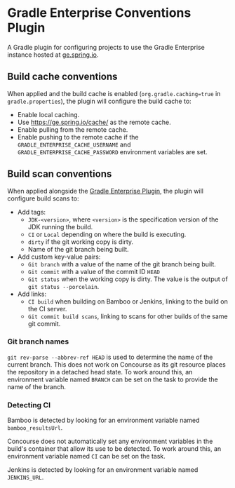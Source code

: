 # Gradle Enterprise Conventions Plugin

A Gradle plugin for configuring projects to use the Gradle Enterprise instance hosted at [ge.spring.io](https://ge.spring.io).

## Build cache conventions

When applied and the build cache is enabled (`org.gradle.caching=true` in `gradle.properties`), the plugin will configure the build cache to:

- Enable local caching.
- Use https://ge.spring.io/cache/ as the remote cache.
- Enable pulling from the remote cache.
- Enable pushing to the remote cache if the `GRADLE_ENTERPRISE_CACHE_USERNAME` and `GRADLE_ENTERPRISE_CACHE_PASSWORD` environment variables are set.

## Build scan conventions

When applied alongside the [Gradle Enterprise Plugin](https://plugins.gradle.org/plugin/com.gradle.enterprise), the plugin will configure build scans to:

- Add tags:
    - `JDK-<version>`, where `<version>` is the specification version of the JDK running the build.
    - `CI` or `Local` depending on where the build is executing.
    - `dirty` if the git working copy is dirty.
    - Name of the git branch being built.
- Add custom key-value pairs:
    - `Git branch` with a value of the name of the git branch being built.
    - `Git commit` with a value of the commit ID `HEAD`
    - `Git status` when the working copy is dirty.
      The value is the output of `git status --porcelain`.
 - Add links:
    - `CI build` when building on Bamboo or Jenkins, linking to the build on the CI server.
    - `Git commit build scans`, linking to scans for other builds of the same git commit.

### Git branch names

`git rev-parse --abbrev-ref HEAD` is used to determine the name of the current branch.
This does not work on Concourse as its git resource places the repository in a detached head state.
To work around this, an environment variable named `BRANCH` can be set on the task to provide the name of the branch.

### Detecting CI

Bamboo is detected by looking for an environment variable named `bamboo_resultsUrl`.

Concourse does not automatically set any environment variables in the build's container that allow its use to be detected.
To work around this, an environment variable named `CI` can be set on the task.

Jenkins is detected by looking for an environment variable named `JENKINS_URL`.
